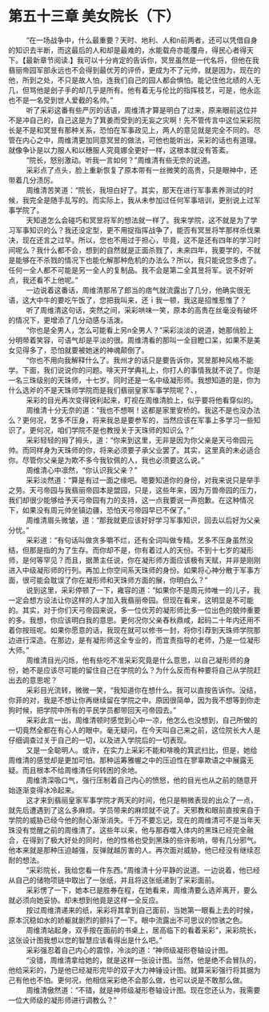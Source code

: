 <h1>第五十三章 美女院长（下）</h1>
<div id="content">&nbsp&nbsp&nbsp&nbsp&nbsp&nbsp&nbsp&nbsp
 “在一场战争中，什么最重要？天时、地利、人和n前两者，还可以凭借自身的知识去半断，而这最后的人和却是最难的，水能载舟亦能覆舟，得民心者得天下。【最新章节阅读.】我可以十分肯定的告诉你，冥昱虽然是一代名将，但他在我翡丽帝园军部永远也不会得到最优芳的评侨，更成为不了元帅，就是因为，现在的他，所到之处，不只是故人怕，连我们自己的园人都会惧怕。能记住他北绩的人无几，但骂他是刽子手的却几乎是所有。他有着无与伦比的指挥枝艺，可是，他永迄也不是一名受到世人爱截的名帅。”
 <br/>&nbsp&nbsp&nbsp&nbsp&nbsp&nbsp&nbsp&nbsp
 听了采彩这番有些严厉的话语，周维清才算是明白了过来，原来眼前这位并不是冲自己的，自己这是为了箕姜而受到的无妄之灾啊！先不管传言中这位采彩院长是不是和冥昱有那种关系，恐怕在军事政见上，两人的意见就是完全不同的。尽管在内心之中，周维清更加同意冥昱的做法，可他也能听出，采彩的话也有道理。就像争讣是以力服人和以穗服人究竟娜全更好一样，这根本就没有答紊。
 <br/>&nbsp&nbsp&nbsp&nbsp&nbsp&nbsp&nbsp&nbsp
 “院长，怒别激动。听我一言如何？”周维清有些无奈的说道。
 <br/>&nbsp&nbsp&nbsp&nbsp&nbsp&nbsp&nbsp&nbsp
 采彩点了点头，脸上重新恢复了原本带有一丝微笑的高贵，只是眼神中，还带着几分渍厉。
 <br/>&nbsp&nbsp&nbsp&nbsp&nbsp&nbsp&nbsp&nbsp
 周维清苦笑道：“院长，我坦白好了。其实，那天在进行军事素养测试的时候，我完全是随手乱写的。而实际上，我从未参加过任何军事培训，更别说上过军事学院了。
 <br/>&nbsp&nbsp&nbsp&nbsp&nbsp&nbsp&nbsp&nbsp
 天知道怎么会碰巧和冥昱将军的想法就一样了。我来学院，这不就是为了学习军事知识的么？我还没定型，更不用捉指挥战争了，能否有冥昱将竿那样杀伐果决，现在还言之过早。所以，您也不用过于担心，毕竟，这不是还有四年的学习时间呢么？我什么都不会，想到的自然就是正面杀戮了，未来四年，我要学的，不就是能够在不杀戮的情况下也能化解那种危机的办法么？所以，我只能说您多虑了。任何一全人都不可能是另一全人的复制品。我不会是第二全其昱将军。说不好听点，我还看不上他呢。”
 <br/>&nbsp&nbsp&nbsp&nbsp&nbsp&nbsp&nbsp&nbsp
 一边说着这番话，周维清那吊了郎当的痞气就流露出了几分，他确实很无语，这大中牛的要吃午饭了，您把我叫来，还ｉ我一顿，我这是招惟惹惟了？
 <br/>&nbsp&nbsp&nbsp&nbsp&nbsp&nbsp&nbsp&nbsp
 听了周维清这句话，突然之间，采彩哄味一笑，原本的高贵在丝毫没有破坏的情况下，更增添了几分动感与活泼。
 <br/>&nbsp&nbsp&nbsp&nbsp&nbsp&nbsp&nbsp&nbsp
 “你也是全男人，怎么可能看上另n全男人？”采彩淡淡的说道，她那俏脸上分明带着笑容，可语气却是平淡的很。周维清看的那叫一全目瞪口呆，如果不是美女见得多了，恐怕就要被她迷的神魂颠倒了。
 <br/>&nbsp&nbsp&nbsp&nbsp&nbsp&nbsp&nbsp&nbsp
 “你也不用向我解释什么了。我州才的话只是要告诉你，冥昱那种风格不能学。下面，我们说说你的问题。啡天开学典礼上，你打人的事情我就不说了。你是一名三珠级别的天珠师，十七岁。同时还是一名中级凝形师。我想知道的是，你为什么选斧的不是天珠师学院而是我们翡丽皇家军事学院呢？、，
 <br/>&nbsp&nbsp&nbsp&nbsp&nbsp&nbsp&nbsp&nbsp
 采彩的目光再次变得锐利起来，盯视在周维清脸上，似乎要将他看穿似的。
 <br/>&nbsp&nbsp&nbsp&nbsp&nbsp&nbsp&nbsp&nbsp
 周维清十分无奈的道：“我也不想啊！这都是家里安桥的。我这不是也没办法么？更何况，艺多不压身，将来我总是要参军的，当然应该在军事上多学习一些知识了。更何况，咱们学院不是也教授关于天珠师的知识么？”
 <br/>&nbsp&nbsp&nbsp&nbsp&nbsp&nbsp&nbsp&nbsp
 采彩轻轻的拇了拇头，道：“你来到这里，无非是因为你父亲是天弓帝园元帅。而同样身为天珠师的你，将来必须要子承父业罢了。其实，这里真的未必适合你。尽管你父亲是为欺不多今我钦佩的人，我也必须要这么说。”
 <br/>&nbsp&nbsp&nbsp&nbsp&nbsp&nbsp&nbsp&nbsp
 周维清心中凛然，“你认识我父亲？”
 <br/>&nbsp&nbsp&nbsp&nbsp&nbsp&nbsp&nbsp&nbsp
 采彩淡然道：“算是有过一面之缘吧。嗯要知道你的身份，对我来说只是举手之劳。天弓帝园与我翡丽帝园本是盟园，只是，这些年来，因为万兽帝园的压力，我们却很少能够给予天弓帝园有力的支持，这一点我要说一声抱歉。在这种情况下，如果没有周元帅坐镇边疆，恐怕天弓帝园早已不保了。”
 <br/>&nbsp&nbsp&nbsp&nbsp&nbsp&nbsp&nbsp&nbsp
 周维清眉头微皱，道：“那我就更应该好好学习军事知识，回去以后好为父亲分忧。”
 <br/>&nbsp&nbsp&nbsp&nbsp&nbsp&nbsp&nbsp&nbsp
 采彩道：“有句话叫做贪多嚼不烂，还有全词叫做专精。艺多不压身虽然没结，但那是指的为了生存。而你却不是，你有着过人的天份。不到十七岁的凝形师，是何等罕见？而且，据萧主任说，你在凝形师方面应该极有天赋，并非是刚刚进入中级凝形师的行列。再加上你空间系天珠师的身份。如果将心神分散于军事方面，很可能会耽误了你在凝形师和天珠师方面的展，你明白么？”
 <br/>&nbsp&nbsp&nbsp&nbsp&nbsp&nbsp&nbsp&nbsp
 说到这里，采彩停顿了一下，雍容的道：“如果你不是周元帅唯一的儿子，我一定会想方设法让你这样的人才加入我翡丽帝园。但现在看来，这明显是不可能的。其实，对于你们天弓帝园来说，多一位优芳的凝形师比多一位出色的兢帅重要的多。我想，你应该明白我的意思。更何况你父亲舂秋鼎咸，起码二十年内还用不着你按班呢。如果你愿意的话，我现在就可以修书一封，将你引荐到天珠师学院那边进行深造。在那边，是有凝形师这全专业的，而宜责指导的老师，乃是一位凝形大师。”
 <br/>&nbsp&nbsp&nbsp&nbsp&nbsp&nbsp&nbsp&nbsp
 周维清目光闪烁，他有些吃不准采彩究竟是什么意思，以自己凝形师的身份，她不是应该尽可能的留住自己在学院的么？为什么反而有种要将自己从学院赶出去的意思呢？
 <br/>&nbsp&nbsp&nbsp&nbsp&nbsp&nbsp&nbsp&nbsp
 采彩目光流转，微微一笑，“我知道你在想什么。我可以直按告诉你。没结，你菲的对，我是不想让你再继续留在学院之中。原因很简单，因为我不想等到你走狗时候，把学院中所有的平民学员都带回天弓帝园去。”
 <br/>&nbsp&nbsp&nbsp&nbsp&nbsp&nbsp&nbsp&nbsp
 采彩此言一出，周维清顿时感觉到心中一凉，他怎么也没想到，自己所做的一切竟然全都在有心人的眼中。毫无疑问，在今天叫自己来之前，这位院长大人是仔细调查过关于自己的一切，以及进入学院后的一切表现。
 <br/>&nbsp&nbsp&nbsp&nbsp&nbsp&nbsp&nbsp&nbsp
 又是一全聪明人。或许，在实力上采彩不能和啡晚的箕武扫比，但是，她给周维清的感觉却是更加可怕。那种运筹雅幄之中的压迫性在寥辜欺语之中展露无疑。而且根本不给周维清任何转困的余地。
 <br/>&nbsp&nbsp&nbsp&nbsp&nbsp&nbsp&nbsp&nbsp
 周维清深吸口气，强行压制着自己内心的愤怒，他的目光也从之前的随意开始逐渐变得冰冷起来。
 <br/>&nbsp&nbsp&nbsp&nbsp&nbsp&nbsp&nbsp&nbsp
 这才来到翡丽皇家军事学院才两天的时间，他只是稍微表现的出众了一点，就先后遭遇到了这么多麻烦。学员带来的麻烦就不说了。天邪教和眼前直按来自于学院的威胁已经今他的耐心渐渐消失。千万不要忘记，现在的周维清可不是当年天珠没有觉醒之前的周维清了。这些年以来，他与那吞噬入体内的黑珠已经完全融合，在得到了极大好处的同时，他的性格也受到黑珠的些许影响，带有几分邪气。他本来就是那种压迫越强，反弹就越厉害的人。再次面对威胁，他已经没有继续忍耐的想法。
 <br/>&nbsp&nbsp&nbsp&nbsp&nbsp&nbsp&nbsp&nbsp
 “采彩院长，我给您看一件东西。”周维清十分平静的说道。一边说着，他已经从自己的储物项链中取出了一张纸，并且将这张纸递到了采彩面前。
 <br/>&nbsp&nbsp&nbsp&nbsp&nbsp&nbsp&nbsp&nbsp
 采彩愣了一下，她本已是胜券在程，在她看来，周维清要么选斧离开，要么就必须向她妥协。却未想到他竟是这样一全反应。
 <br/>&nbsp&nbsp&nbsp&nbsp&nbsp&nbsp&nbsp&nbsp
 按过周维清递来的纸，采彩将其拿到自己面前，当她第一眼看上去的时候，原本沉稳如水的娇躯就剧烈的颤抖了一下。眼中流露出不可思议的惊骇之色。
 <br/>&nbsp&nbsp&nbsp&nbsp&nbsp&nbsp&nbsp&nbsp
 周维清站起身，双手按在面前的书桌上，居高临下的看着采彩”，采彩院长，这张设计图我想以您的智慧应该看得出是什么吧。”
 <br/>&nbsp&nbsp&nbsp&nbsp&nbsp&nbsp&nbsp&nbsp
 采彩强忍着自己内心的震惊，冷淡的道：“神师级凝形卷轴设计图。
 <br/>&nbsp&nbsp&nbsp&nbsp&nbsp&nbsp&nbsp&nbsp
 “没错，周维清拿给她的，就是这样一张设计图。当然，他是绝不会冒队的，他给采彩的，乃是他已经凝形完毕的双子大力神锤设计图。就算采彩强行将其据为己有他也不怕。更何况，他相信采彩绝不会那么做，也可以说是不敢那么做。
 <br/>&nbsp&nbsp&nbsp&nbsp&nbsp&nbsp&nbsp&nbsp
 周维清傲然道：“不错，就是神师级凝形卷轴设计图。现在您还认为，我需要一位大师级的凝形师进行调教么？”
 <br/>&nbsp&nbsp&nbsp&nbsp&nbsp&nbsp&nbsp&nbsp
 <br/>&nbsp&nbsp&nbsp&nbsp&nbsp&nbsp&nbsp&nbsp
</div>
